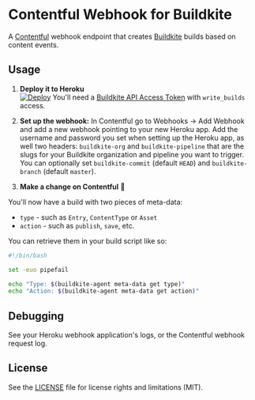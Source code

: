 # Contentful Webhook for Buildkite

A [Contentful](https://contentful.com/) webhook endpoint that creates [Buildkite](https://buildkite.com/) builds based on content events.

## Usage

1. **Deploy it to Heroku** <br>[![Deploy](https://www.herokucdn.com/deploy/button.svg)](https://heroku.com/deploy) You'll need a [Buildkite API Access Token](https://buildkite.com/user/api-access-tokens) with `write_builds` access.

2. **Set up the webhook:** In Contentful go to Webhooks → Add Webhook and add a new webhook pointing to your new Heroku app. Add the username and password you set when setting up the Heroku app, as well two headers: `buildkite-org` and `buildkite-pipeline` that are the slugs for your Buildkite organization and pipeline you want to trigger. You can optionally set `buildkite-commit` (default `HEAD`) and `buildkite-branch` (default `master`).

4. **Make a change on Contentful** :tada:

You'll now have a build with two pieces of meta-data:

* `type` - such as `Entry`, `ContentType` or `Asset`
* `action` - such as `publish`, `save`, etc.

You can retrieve them in your build script like so:

```bash
#!/bin/bash

set -euo pipefail

echo "Type: $(buildkite-agent meta-data get type)"
echo "Action: $(buildkite-agent meta-data get action)"
```

## Debugging

See your Heroku webhook application's logs, or the Contentful webhook request log.

## License

See the [LICENSE](LICENSE.md) file for license rights and limitations (MIT).

